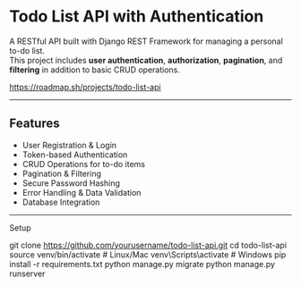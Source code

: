 #  Todo List API with Authentication

A RESTful API built with Django REST Framework for managing a personal to-do list.  
This project includes **user authentication**, **authorization**, **pagination**, and **filtering** in addition to basic CRUD operations.

https://roadmap.sh/projects/todo-list-api

---

##  Features
- User Registration & Login
- Token-based Authentication
- CRUD Operations for to-do items
- Pagination & Filtering
- Secure Password Hashing
- Error Handling & Data Validation
- Database Integration

---


 Setup

git clone https://github.com/yourusername/todo-list-api.git
cd todo-list-api
source venv/bin/activate   # Linux/Mac
venv\Scripts\activate      # Windows
pip install -r requirements.txt
python manage.py migrate
python manage.py runserver
